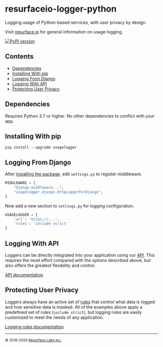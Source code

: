 # resurfaceio-logger-python
Logging usage of Python-based services, with user privacy by design.

Visit <a href="https://resurface.io">resurface.io</a> for general information on usage logging.

[![PyPI version](https://badge.fury.io/py/usagelogger.svg)](https://badge.fury.io/py/usagelogger)

## Contents

<ul>
<li><a href="#dependencies">Dependencies</a></li>
<li><a href="#installing_with_pip">Installing With pip</a></li>
<li><a href="#logging_from_django">Logging From Django</a></li>
<li><a href="#logging_with_api">Logging With API</a></li>
<li><a href="#privacy">Protecting User Privacy</a></li>
</ul>

<a name="dependencies"/>

## Dependencies

Requires Python 3.7 or higher. No other dependencies to conflict with your app.

<a name="installing_with_pip"/>

## Installing With pip

```
pip install --upgrade usagelogger
```

<a name="logging_from_django"/>

## Logging From Django

After <a href="#installing_with_pip">installing the package</a>, edit `settings.py` to register middleware.

```python
MIDDLEWARE = [
    "django.middleware...",
    "usagelogger.django.HttpLoggerForDjango",
]
```

Now add a new section to `settings.py` for logging configuration.

```python
USAGELOGGER = {
    'url': 'https://...',
    'rules': 'include strict'
}
```

<a name="logging_with_api"/>

## Logging With API

Loggers can be directly integrated into your application using our [API](API.md). This requires the most effort compared with
the options described above, but also offers the greatest flexibility and control.

[API documentation](API.md)

<a name="privacy"/>

## Protecting User Privacy

Loggers always have an active set of <a href="https://resurface.io/rules.html">rules</a> that control what data is logged
and how sensitive data is masked. All of the examples above apply a predefined set of rules (`include strict`),
but logging rules are easily customized to meet the needs of any application.

<a href="https://resurface.io/rules.html">Logging rules documentation</a>

---
<small>&copy; 2016-2020 <a href="https://resurface.io">Resurface Labs Inc.</a></small>
